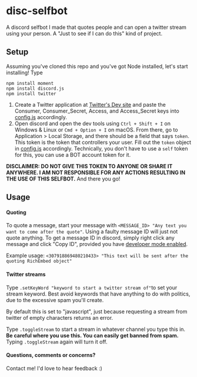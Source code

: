 # disc-selfbot
A discord selfbot I made that quotes people and can open a twitter stream using your person. A "Just to see if I can do this" kind of project.

## Setup
Assuming you've cloned this repo and you've got Node installed, let's start installing! Type 
```
npm install moment
npm install discord.js
npm install twitter
```
  1.  Create a Twitter application at [Twitter's Dev site](dev.twitter.com) and paste the Consumer, Consumer_Secret, Access, and Access_Secret keys into [config.js](config.js) accordingly.
  2. Open discord and open the dev tools using `Ctrl + Shift + I` on Windows & Linux or `Cmd + Option + I` on macOS. From there, go to Application > Local Storage, and there should be a field that says `token`. This token is the token that controllers your user. Fill out the `token` object in [config.js](config.js) accordingly. Technically, you don't have to use a `self` token for this, you can use a BOT account token for it. 
  
  **DISCLAIMER: DO NOT GIVE THIS TOKEN TO ANYONE OR SHARE IT ANYWHERE. I AM NOT RESPONSIBLE FOR ANY ACTIONS RESULTING IN THE USE OF THIS SELFBOT.**
  And there you go!
  
## Usage
#### Quoting
To quote a message, start your message with `<MESSAGE_ID> "Any text you want to come after the quote"`. Using a faulty message ID will just not quote anything. To get a message ID in discord, simply right click any message and click "Copy ID", provided you have [developer mode enabled](https://www.youtube.com/watch?v=mqTNGiSSadE).

Example usage: `<307918869480210433> "This text will be sent after the quoting RichEmbed object"` 
#### Twitter streams

Type `.setKeyWord "keyword to start a twitter stream of"`to set your stream keyword. Best avoid keywords that have anything to do with politics, due to the excessive spam you'll create.

By default this is set to "javascript", just because requesting a stream from twitter of empty characters returns an error. 

Type `.toggleStream` to start a stream in whatever channel you type this in. **Be careful where you use this. You can easily get banned from spam.**
Typing `.toggleStream` again will turn it off.

#### Questions, comments or concerns? 
Contact me! I'd love to hear feedback :) 
